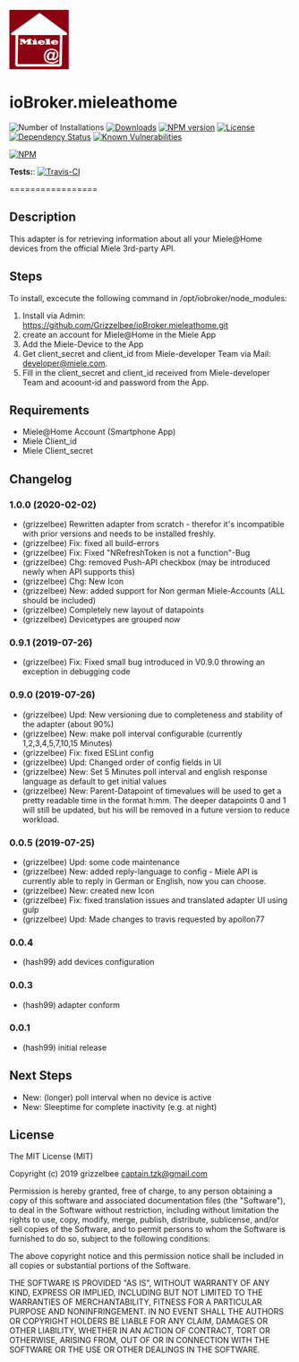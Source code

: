![Logo](admin/mieleathome.png)
# ioBroker.mieleathome
![Number of Installations](http://iobroker.live/badges/mieleathome-installed.svg)
[![Downloads](https://img.shields.io/npm/dm/iobroker.mieleathome.svg)](https://www.npmjs.com/package/iobroker.mieleathome)
[![NPM version](https://img.shields.io/npm/v/iobroker.mieleathome.svg)](https://www.npmjs.com/package/iobroker.alexa2)
[![License](https://img.shields.io/badge/license-MIT-blue.svg?style=flat)](https://github.com/grizzelbee/iobroker.mieleathome/blob/master/LICENSE) 
[![Dependency Status](https://img.shields.io/david/Grizzelbee/iobroker.mieleathome.svg)](https://david-dm.org/Grizzelbee/iobroker.mieleathome)
[![Known Vulnerabilities](https://snyk.io/test/github/Grizzelbee/ioBroker.mieleathome/badge.svg)](https://snyk.io/test/github/Grizzelbee/ioBroker.mieleathome)
 
 [![NPM](https://nodei.co/npm/iobroker.mieleathome.png?downloads=true)](https://nodei.co/npm/iobroker.mieleathome/)
 
 **Tests:**: [![Travis-CI](http://img.shields.io/travis/Grizzelbee/ioBroker.mieleathome/master.svg)](https://travis-ci.com/Grizzelbee/ioBroker.mieleathome)
 
 =================
## Description
This adapter is for retrieving information about all your Miele@Home devices from the official Miele 3rd-party API. 


## Steps 
To install, excecute the following command 
in /opt/iobroker/node_modules:

1. Install via Admin: https://github.com/Grizzelbee/ioBroker.mieleathome.git
2. create an account for Miele@Home in the Miele App 
3. Add the Miele-Device to the App
4. Get client_secret and client_id from Miele-developer Team via Mail: developer@miele.com.
5. Fill in the client_secret and client_id received from Miele-developer Team and acoount-id and password from the App.


## Requirements

* Miele@Home Account (Smartphone App)
* Miele Client_id
* Miele Client_secret

## Changelog

### 1.0.0 (2020-02-02)
* (grizzelbee) Rewritten adapter from scratch - therefor it's incompatible with prior versions and needs to be installed freshly. 
* (grizzelbee) Fix: fixed all build-errors
* (grizzelbee) Fix: Fixed "NRefreshToken is not a function"-Bug 
* (grizzelbee) Chg: removed Push-API checkbox (may be introduced newly when API supports this)
* (grizzelbee) Chg: New Icon
* (grizzelbee) New: added support for Non german Miele-Accounts (ALL should be included)
* (grizzelbee) Completely new layout of datapoints
* (grizzelbee) Devicetypes are grouped now 


### 0.9.1 (2019-07-26)
* (grizzelbee) Fix: Fixed small bug introduced in V0.9.0 throwing an exception in debugging code

### 0.9.0 (2019-07-26)
* (grizzelbee) Upd: New versioning due to completeness and stability of the adapter (about 90%)
* (grizzelbee) New: make poll interval configurable  (currently 1,2,3,4,5,7,10,15 Minutes)
* (grizzelbee) Fix: fixed ESLint config
* (grizzelbee) Upd: Changed order of config fields in UI
* (grizzelbee) New: Set 5 Minutes poll interval and english response language as default to get initial values 
* (grizzelbee) New: Parent-Datapoint of timevalues will be used to get a pretty readable time in the format h:mm. The deeper datapoints 0 and 1 will still be updated, but his will be removed in a future version to reduce workload.  

### 0.0.5 (2019-07-25)
* (grizzelbee) Upd: some code maintenance
* (grizzelbee) New: added reply-language to config
                    - Miele API is currently able to reply in German or English, now you can choose.
* (grizzelbee) New: created new Icon
* (grizzelbee) Fix: fixed translation issues and translated adapter UI using gulp
* (grizzelbee) Upd: Made changes to travis requested by apollon77

### 0.0.4
* (hash99) add devices configuration

### 0.0.3
* (hash99) adapter conform

### 0.0.1
* (hash99) initial release

 
## Next Steps
* New: (longer) poll interval when no device is active
* New: Sleeptime for complete inactivity (e.g. at night)


## License
The MIT License (MIT)

Copyright (c) 2019 grizzelbee <captain.tzk@gmail.com>

Permission is hereby granted, free of charge, to any person obtaining a copy
of this software and associated documentation files (the "Software"), to deal
in the Software without restriction, including without limitation the rights
to use, copy, modify, merge, publish, distribute, sublicense, and/or sell
copies of the Software, and to permit persons to whom the Software is
furnished to do so, subject to the following conditions:

The above copyright notice and this permission notice shall be included in
all copies or substantial portions of the Software.

THE SOFTWARE IS PROVIDED "AS IS", WITHOUT WARRANTY OF ANY KIND, EXPRESS OR
IMPLIED, INCLUDING BUT NOT LIMITED TO THE WARRANTIES OF MERCHANTABILITY,
FITNESS FOR A PARTICULAR PURPOSE AND NONINFRINGEMENT. IN NO EVENT SHALL THE
AUTHORS OR COPYRIGHT HOLDERS BE LIABLE FOR ANY CLAIM, DAMAGES OR OTHER
LIABILITY, WHETHER IN AN ACTION OF CONTRACT, TORT OR OTHERWISE, ARISING FROM,
OUT OF OR IN CONNECTION WITH THE SOFTWARE OR THE USE OR OTHER DEALINGS IN
THE SOFTWARE.
